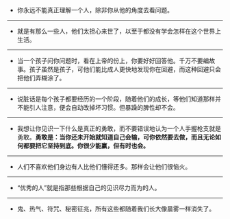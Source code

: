 - 你永远不能真正理解一个人，除非你从他的角度去看问题。
<!--more-->


---

- 就是有那么一些人，他们太担心来世了，以至于都没有学会怎样在这个世界上生活。

---

- 当一个孩子问你问题时，看在上帝的份上，你要好好回答他。千万不要编故事。孩子虽然是孩子，可他们能比成人更快地发现你在回避，而这种回避只会把他们弄糊涂了。

---

- 说脏话是每个孩子都要经历的一个阶段，随着他们的成长，等他们知道那样并不能引人注意，便会自动改掉坏习惯。但暴躁的脾性却不会。

---

- 我想让你见识一下什么是真正的勇敢，而不要错误地认为一个人手握枪支就是勇敢。**勇敢是：当你还未开始就知道自己会输，可你依然要去做，而且无论如何都要把它坚持到底。你很少能赢，但有时也会。**

---

- 人们不喜欢他们身边有人比他们懂得还多。那样会让他们很恼火。

---

- “优秀的人”就是指那些根据自己的见识尽力而为的人。

---

- 鬼、热气、符咒、秘密征兆，所有这些都随着我们长大像晨雾一样消失了。
